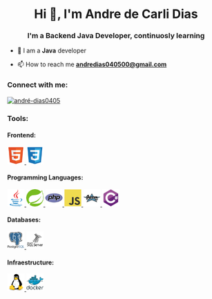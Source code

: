 <h1 align="center">Hi 👋, I'm Andre de Carli Dias</h1>
<h3 align="center">I'm a Backend Java Developer, continuosly learning</h3>

- 🌱 I am a **Java** developer

- 📫 How to reach me **andredias040500@gmail.com**


<h3 align="left">Connect with me:</h3>
<p align="left">
    <a href="https://linkedin.com/in/andré-dias0405" target="blank">
        <img align="center" src="https://raw.githubusercontent.com/rahuldkjain/github-profile-readme-generator/master/src/images/icons/Social/linked-in-alt.svg" alt="andré-dias0405" height="30" width="40" />
    </a>
</p>

<h3 align="left">Tools:</h3>
<p align="left"> 
    <h4>Frontend:</h4>
        <a href="https://www.w3.org/html/" target="_blank" rel="noreferrer"> 
            <img src="https://raw.githubusercontent.com/devicons/devicon/master/icons/html5/html5-original.svg" alt="html" width="40" height="40"/> 
        </a>
        <a href="https://www.w3.org/Style/CSS/Overview.en.html" target="_blank" rel="noreferrer"> 
            <img src="https://raw.githubusercontent.com/devicons/devicon/master/icons/css3/css3-original.svg" alt="css" width="40" height="40"/> 
        </a>
    <h4>Programming Languages:</h4>
    <a href="https://www.java.com" target="_blank" rel="noreferrer"> 
        <img src="https://raw.githubusercontent.com/devicons/devicon/master/icons/java/java-original.svg" alt="java" width="40" height="40"/> 
    </a>
        <a href="https://spring.io/projects/spring-boot">
        <img src="https://raw.githubusercontent.com/devicons/devicon/master/icons/spring/spring-original.svg" alt="spring" width="40" height="40">
    </a>
        <a href="https://www.php.net/">
        <img src="https://raw.githubusercontent.com/devicons/devicon/master/icons/php/php-original.svg" alt="php" width="40" height="40">
    </a>
    <a href="https://developer.mozilla.org/pt-BR/docs/Web/JavaScript" target="_blank" rel="noreferrer"> 
            <img src="https://raw.githubusercontent.com/devicons/devicon/master/icons/javascript/javascript-original.svg" alt="javascript" width="40" height="40"/> 
    </a>
    <a href="https://groovy-lang.org/documentation.html" target="_blank" rel="noreferrer"> 
            <img src="https://raw.githubusercontent.com/devicons/devicon/master/icons/groovy/groovy-original.svg" alt="groovy" width="40" height="40"/> 
    </a>
    <a href="https://learn.microsoft.com/pt-br/dotnet/csharp/" target="_blank" rel="noreferrer"> 
            <img src="https://raw.githubusercontent.com/devicons/devicon/master/icons/csharp/csharp-original.svg" alt="csharp" width="40" height="40"/> 
    </a>
    <h4>Databases:</h4>
    <a href="https://www.postgresql.org" target="_blank" rel="noreferrer"> 
        <img src="https://raw.githubusercontent.com/devicons/devicon/master/icons/postgresql/postgresql-original-wordmark.svg" alt="postgresql" width="40" height="40"/>
    </a>
    <a href="https://www.microsoft.com/pt-br/sql-server" target="_blank" rel="noreferrer"> 
        <img src="https://raw.githubusercontent.com/devicons/devicon/master/icons/microsoftsqlserver/microsoftsqlserver-plain-wordmark.svg" alt="sqlserver" width="40" height="40"/>
    </a>
    <h4>Infraestructure: </h4>
    <a href="https://www.linux.org/" target="_blank" rel="noreferrer"> 
        <img src="https://raw.githubusercontent.com/devicons/devicon/master/icons/linux/linux-original.svg" alt="linux" width="40" height="40"/> 
    </a>    
    <a href="https://www.docker.com/" target="_blank" rel="noreferrer"> 
        <img src="https://raw.githubusercontent.com/devicons/devicon/master/icons/docker/docker-original-wordmark.svg" alt="linux" width="40" height="40"/> 
    </a>
</p>
